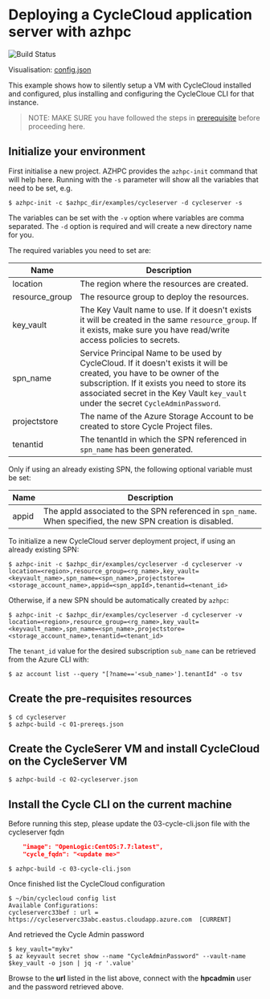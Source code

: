 # Deploying a CycleCloud application server with azhpc
![Build Status](https://azurecat.visualstudio.com/hpccat/_apis/build/status/azhpc/examples/cycleserver?branchName=master)

Visualisation: [config.json](https://azurehpc.azureedge.net/?o=https://raw.githubusercontent.com/Azure/azurehpc/master/examples/cycleserver/config.json)

This example shows how to silently setup a VM with CycleCloud installed and configured, plus installing and configuring the CycleCloue CLI for that instance.

>NOTE: MAKE SURE you have followed the steps in [prerequisite](../../tutorials/prerequisites.md) before proceeding here.

## Initialize your environment
First initialise a new project. AZHPC provides the `azhpc-init` command that will help here.  Running with the `-s` parameter will show all the variables that need to be set, e.g.

```
$ azhpc-init -c $azhpc_dir/examples/cycleserver -d cycleserver -s
```

The variables can be set with the `-v` option where variables are comma separated.  The `-d` option is required and will create a new directory name for you.

The required variables you need to set are:

| Name           | Description                                                         |
|----------------|---------------------------------------------------------------------|
| location       | The region where the resources are created.                          |
| resource_group | The resource group to deploy the resources.                             |
| key_vault      | The Key Vault name to use. If it doesn't exists it will be created in the same `resource_group`. If it exists, make sure you have read/write access policies to secrets. |
| spn_name       | Service Principal Name to be used by CycleCloud. If it doesn't exists it will be created, you have to be owner of the subscription. If it exists you need to store its associated secret in the Key Vault `key_vault` under the secret `CycleAdminPassword`. |
| projectstore   | The name of the Azure Storage Account to be created to store Cycle Project files. |
| tenantid       | The tenantId in which the SPN referenced in `spn_name` has been generated.  |

Only if using an already existing SPN, the following optional variable must be set:

| Name           | Description                                                         |
|----------------|---------------------------------------------------------------------|
| appid          | The appId associated to the SPN referenced in `spn_name`. When specified, the new SPN creation is disabled. |

To initialize a new CycleCloud server deployment project, if using an already existing SPN:

```
$ azhpc-init -c $azhpc_dir/examples/cycleserver -d cycleserver -v location=<region>,resource_group=<rg_name>,key_vault=<keyvault_name>,spn_name=<spn_name>,projectstore=<storage_account_name>,appid=<spn_appId>,tenantid=<tenant_id>
```

Otherwise, if a new SPN should be automatically created by `azhpc`:

```
$ azhpc-init -c $azhpc_dir/examples/cycleserver -d cycleserver -v location=<region>,resource_group=<rg_name>,key_vault=<keyvault_name>,spn_name=<spn_name>,projectstore=<storage_account_name>,tenantid=<tenant_id>
```

The `tenant_id` value for the desired subscription `sub_name` can be retrieved from the Azure CLI with:

```
$ az account list --query "[?name=='<sub_name>'].tenantId" -o tsv
```

## Create the pre-requisites resources

```
$ cd cycleserver
$ azhpc-build -c 01-prereqs.json
```

## Create the CycleSerer VM and install CycleCloud on the CycleServer VM

```
$ azhpc-build -c 02-cycleserver.json
```

## Install the Cycle CLI on the current machine
Before running this step, please update the 03-cycle-cli.json file with the cycleserver fqdn

```json
    "image": "OpenLogic:CentOS:7.7:latest",
    "cycle_fqdn": "<update me>"
```

```
$ azhpc-build -c 03-cycle-cli.json
```

Once finished list the CycleCloud configuration 

```
$ ~/bin/cyclecloud config list
Available Configurations:
cycleserverc33bef : url = https://cycleserverc33abc.eastus.cloudapp.azure.com  [CURRENT]
```

And retrieved the Cycle Admin password
```
$ key_vault="mykv"
$ az keyvault secret show --name "CycleAdminPassword" --vault-name $key_vault -o json | jq -r '.value'
```

Browse to the **url** listed in the list above, connect with the **hpcadmin** user and the password retrieved above.

